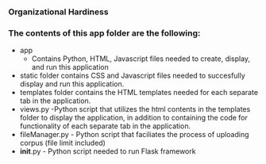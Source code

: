 ### Organizational Hardiness

### The contents of this app folder are the following:
   * app
      * Contains Python, HTML, Javascript files needed to create, display, and run this application
   * static folder contains CSS and Javascript files needed to succesfully display and run this application.
   * templates folder contains the HTML templates needed for each separate tab in the application.
   * views.py -Python script that utilizes the html contents in the templates folder to display the application, in addition to containing the code for functionality of each separate tab in the application.
   * fileManager.py - Python script that faciliates the process of uploading corpus (file limit included)
   * __init__.py - Python script needed to run Flask framework
   
